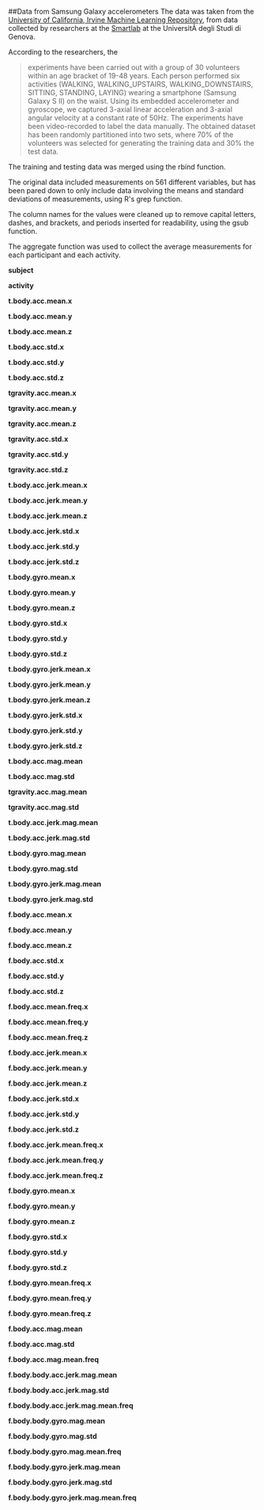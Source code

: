 ##Data from Samsung Galaxy accelerometers
The data was taken from the [University of California, Irvine Machine Learning Repository](http://archive.ics.uci.edu/ml/datasets/Human+Activity+Recognition+Using+Smartphones), from data collected by researchers at the [Smartlab](http://www.smartlab.ws) at the UniversitÃ  degli Studi di Genova.

According to the researchers, the
 > experiments have been carried out with a group of 30 volunteers within an age bracket of 19-48 years. Each person performed six activities (WALKING, WALKING\_UPSTAIRS, WALKING\_DOWNSTAIRS, SITTING, STANDING, LAYING) wearing a smartphone (Samsung Galaxy S II) on the waist. Using its embedded accelerometer and gyroscope, we captured 3-axial linear acceleration and 3-axial angular velocity at a constant rate of 50Hz. The experiments have been video-recorded to label the data manually. The obtained dataset has been randomly partitioned into two sets, where 70% of the volunteers was selected for generating the training data and 30% the test data.

The training and testing data was merged using the rbind function.

The original data included measurements on 561 different variables, but has been pared down to only include data involving the means and standard deviations of measurements, using R's grep function.

The column names for the values were cleaned up to remove capital letters, dashes, and brackets, and periods inserted for readability, using the gsub function.

The aggregate function was used to collect the average measurements for each participant and each activity.

**subject**

**activity**

**t.body.acc.mean.x**

**t.body.acc.mean.y**

**t.body.acc.mean.z**

**t.body.acc.std.x**

**t.body.acc.std.y**

**t.body.acc.std.z**

**tgravity.acc.mean.x**

**tgravity.acc.mean.y**

**tgravity.acc.mean.z**

**tgravity.acc.std.x**

**tgravity.acc.std.y**

**tgravity.acc.std.z**

**t.body.acc.jerk.mean.x**

**t.body.acc.jerk.mean.y**

**t.body.acc.jerk.mean.z**

**t.body.acc.jerk.std.x**

**t.body.acc.jerk.std.y**

**t.body.acc.jerk.std.z**

**t.body.gyro.mean.x**

**t.body.gyro.mean.y**

**t.body.gyro.mean.z**

**t.body.gyro.std.x**

**t.body.gyro.std.y**

**t.body.gyro.std.z**

**t.body.gyro.jerk.mean.x**

**t.body.gyro.jerk.mean.y**

**t.body.gyro.jerk.mean.z**

**t.body.gyro.jerk.std.x**

**t.body.gyro.jerk.std.y**

**t.body.gyro.jerk.std.z**

**t.body.acc.mag.mean**

**t.body.acc.mag.std**

**tgravity.acc.mag.mean**

**tgravity.acc.mag.std**

**t.body.acc.jerk.mag.mean**

**t.body.acc.jerk.mag.std**

**t.body.gyro.mag.mean**

**t.body.gyro.mag.std**

**t.body.gyro.jerk.mag.mean**

**t.body.gyro.jerk.mag.std**

**f.body.acc.mean.x**

**f.body.acc.mean.y**

**f.body.acc.mean.z**

**f.body.acc.std.x**

**f.body.acc.std.y**

**f.body.acc.std.z**

**f.body.acc.mean.freq.x**

**f.body.acc.mean.freq.y**

**f.body.acc.mean.freq.z**

**f.body.acc.jerk.mean.x**

**f.body.acc.jerk.mean.y**

**f.body.acc.jerk.mean.z**

**f.body.acc.jerk.std.x**

**f.body.acc.jerk.std.y**

**f.body.acc.jerk.std.z**

**f.body.acc.jerk.mean.freq.x**

**f.body.acc.jerk.mean.freq.y**

**f.body.acc.jerk.mean.freq.z**

**f.body.gyro.mean.x**

**f.body.gyro.mean.y**

**f.body.gyro.mean.z**

**f.body.gyro.std.x**

**f.body.gyro.std.y**

**f.body.gyro.std.z**

**f.body.gyro.mean.freq.x**

**f.body.gyro.mean.freq.y**

**f.body.gyro.mean.freq.z**

**f.body.acc.mag.mean**

**f.body.acc.mag.std**

**f.body.acc.mag.mean.freq**

**f.body.body.acc.jerk.mag.mean**

**f.body.body.acc.jerk.mag.std**

**f.body.body.acc.jerk.mag.mean.freq**

**f.body.body.gyro.mag.mean**

**f.body.body.gyro.mag.std**

**f.body.body.gyro.mag.mean.freq**

**f.body.body.gyro.jerk.mag.mean**

**f.body.body.gyro.jerk.mag.std**

**f.body.body.gyro.jerk.mag.mean.freq**
